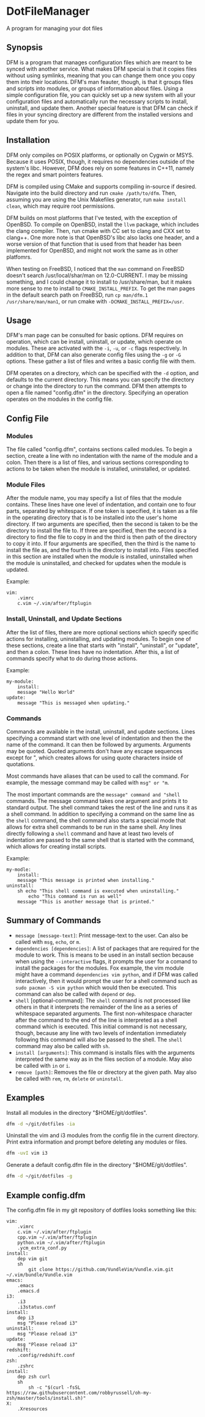 # DotFileManager
A program for managing your dot files

## Synopsis
DFM is a program that manages configuration files which are meant to be synced
with another service. What makes DFM special is that it copies files without
using symlinks, meaning that you can change them once you copy them into their
locations. DFM's man feauter, though, is that it groups files and scripts into
modules, or groups of information about files. Using a simple configuration
file, you can quickly set up a new system with all your configuration files and
automatically run the necessary scripts to install, uninstall, and update them.
Another special feature is that DFM can check if files in your syncing directory
are different from the installed versions and update them for you.
## Installation
DFM only compiles on POSIX platforms, or optionally on Cygwin or MSYS. Because
it uses POSIX, though, it requires no dependencies outside of the system's libc.
However, DFM does rely on some features in C++11, namely the regex and smart
pointers features.

DFM is compiled using CMake and supports compiling in-source if desired.
Navigate into the build directory and run `cmake /path/to/dfm`. Then, assuming
you are using the Unix Makefiles generator, run `make install clean`, which may
require root permissions.

DFM builds on most platforms that I've tested, with the exception of OpenBSD. To
compile on OpenBSD, install the `llvm` package, which includes the clang
compiler. Then, run cmake with CC set to clang and CXX set to clang++. One more
note is that OpenBSD's libc also lacks one header, and a worse version of that
function that is used from that header has been implemented for OpenBSD, and
might not work the same as in other platfomrs.

When testing on FreeBSD, I noticed that the `man` command on FreeBSD doesn't
search /usr/local/shar/man on 12.0-CURRENT. I may be missing something, and I
could change it to install to /usr/share/man, but it makes more sense to me to
install to `CMAKE_INSTALL_PREFIX`. To get the man pages in the default search
path on FreeBSD, run `cp man/dfm.1 /usr/share/man/man1`, or run cmake with
`-DCMAKE_INSTALL_PREFIX=/usr`.
## Usage
DFM's man page can be consulted for basic options. DFM requires on operation,
which can be install, uninstall, or update, which operate on modules. These are
activated with the `-i`, `-u`, or `-c` flags respectively. In addition to that,
DFM can also generate config files using the `-g` or `-G` options. These gather
a list of files and writes a basic config file with them.

DFM operates on a directory, which can be specified with the `-d` option, and
defaults to the current directory. This means you can specify the directory or
change into the directory to run the command. DFM then attempts to open a file
named "config.dfm" in the directory. Specifying an operation operates on the
modules in the config file.
## Config File
### Modules
The file called "config.dfm", contains sections called modules. To begin a
section, create a line with no indentation with the name of the module and a
colon. Then there is a list of files, and various sections corresponding to
actions to be taken when the module is installed, uninstalled, or updated.
### Module Files
After the module name, you may specify a list of files that the module contains.
These lines have one level of indentation, and contain one to four parts,
separated by whitespace. If one token is specified, it is taken as a file in the
operating directory that is to be installed into the user's home directory. If
two arguments are specified, then the second is taken to be the directory to
install the file to. If three are specified, then the second is a directory to
find the file to copy in and the third is then path of the directory to copy it
into. If four arguments are specified, then the third is the name to install the
file as, and the fourth is the directory to install into. Files specified in
this section are installed when the module is installed, uninstalled when the
module is uninstalled, and checked for updates when the module is updated.

Example:

	vim:
		.vimrc
		c.vim ~/.vim/after/ftplugin
### Install, Uninstall, and Update Sections
After the list of files, there are more optional sections which specify specific
actions for installing, uninstalling, and updating modules. To begin one of
these sections, create a line that starts with "install", "uninstall", or
"update", and then a colon. These lines have no indentation. After this, a list
of commands specify what to do during those actions.

Example:

	my-module:
		install:
		message "Hello World"
	update:
		message "This is messaged when updating."
### Commands
Commands are available in the install, uninstall, and update sections. Lines
specifying a command start with one level of indentation and then the the name
of the command. It can then be followed by arguments. Arguments may be quoted.
Quoted arguments don't have any escape sequences except for \", which creates
allows for using quote characters inside of quotations.

Most commands have aliases that can be used to call the command. For example,
the message command may be called with `msg" or "m`.

The most important commands are the `message" command and "shell` commands. The
message command takes one argument and prints it to standard output. The shell
command takes the rest of the line and runs it as a shell command. In addition
to specifying a command on the same line as the `shell` command, the shell
command also starts a special mode that allows for extra shell commands to be
run in the same shell. Any lines directly following a `shell` command and have
at least two levels of indentation are passed to the same shell that is started
with the command, which allows for creating install scripts.

Example:

	my-modle:
		install:
		message "This message is printed when installing."
	uninstall:
		sh echo "This shell command is executed when uninstalling."
			echo "This command is run as well"
		message "This is another message that is printed."
## Summary of Commands
* `message [message-text]`: Print message-text to the user. Can also be called
  with `msg`, `echo`, or `m`.
* `dependencies [dependencies]`: A list of packages that are required for the
  module to work. This is means to be used in an install section because when
using the `--interactive` flags, it prompts the user for a comand to install the
packages for the modules. Fox example, the vim module might have a command
`dependencies vim python`, and if DFM was called interactively, then it would
prompt the user for a shell command such as `sudo pacman -S vim python` which
would then be executed. This command can also be called with `depend` or `dep`.
* `shell` [optional-command]: The `shell` command is not processed like others
  in that it interprets the remainder of the line as a series of whitespace
separated arguments. The first non-whitespace character after the command to the
end of the line is interpreted as a shell command which is executed. This
initial command is not necessary, though, because any line with two levels of
indentation immediately following this command will also be passed to the shell.
The `shell` command may also be called with `sh`.
* `install [arguments]`: This command is installs files with the arguments
  interpreted the same way as in the files section of a module. May also be
called with `in` or `i`.
* `remove [path]`: Removes the file or directory at the given path. May also be
  called with `rem`, `rm`, `delete` or `uninstall`.

## Examples
Install all modules in the directory "$HOME/git/dotfiles".

```bash
dfm -d ~/git/dotfiles -ia
```

Uninstall the vim and i3 modules from the config file in the current directory.
Print extra information and prompt before deleting any modules or files.

```bash
dfm -uvI vim i3
```

Generate a default config.dfm file in the directory "$HOME/git/dotfiles".

```bash
dfm -d ~/git/dotfiles -g
```
## Example config.dfm
The config.dfm file in my git repository of dotfiles looks something like this:

	vim:
		.vimrc
		c.vim ~/.vim/after/ftplugin
		cpp.vim ~/.vim/after/ftplugin
		python.vim ~/.vim/after/ftplugin
		.ycm_extra_conf.py
	install:
		dep vim git
		sh
			git clone https://github.com/VundleVim/Vundle.vim.git ~/.vim/bundle/Vundle.vim
	emacs:
		.emacs
		.emacs.d
	i3:
		.i3
		.i3status.conf
	install:
		dep i3
		msg "Please reload i3"
	uninstall:
		msg "Please reload i3"
	update:
		msg "Please reload i3"
	redshift:
		.config/redshift.conf
	zsh:
		.zshrc
	install:
		dep zsh curl
		sh
			sh -c "$(curl -fsSL https://raw.githubusercontent.com/robbyrussell/oh-my-zsh/master/tools/install.sh)"
	X:
		.Xresources
